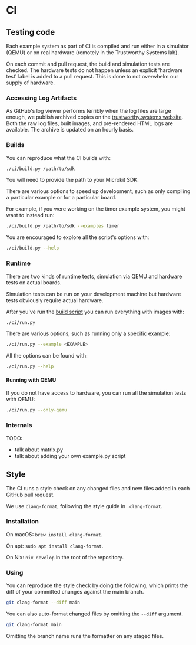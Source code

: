 <!--
    Copyright 2024, UNSW

    SPDX-License-Identifier: BSD-2-Clause
-->

# CI

## Testing code

Each example system as part of CI is compiled and run either in a simulator (QEMU)
or on real hardware (remotely in the Trustworthy Systems lab).

On each commit and pull request, the build and simulation tests are checked.
The hardware tests do not happen unless an explicit 'hardware test' label is added
to a pull request. This is done to not overwhelm our supply of hardware.

### Accessing Log Artifacts

As GitHub's log viewer performs terribly when the log files are large enough, we
publish archived copies on the [trustworthy.systems website](https://trustworthy.systems/github/ci-artifacts/).
Both the raw log files, built images, and pre-rendered HTML logs are available.
The archive is updated on an hourly basis.

### Builds

You can reproduce what the CI builds with:

```sh
./ci/build.py /path/to/sdk
```

You will need to provide the path to your Microkit SDK.

There are various options to speed up development, such as only compiling a particular
example or for a particular board.

For example, if you were working on the timer example system, you might want to instead
run:
```sh
./ci/build.py /path/to/sdk --examples timer
```

You are encouraged to explore all the script's options with:
```sh
./ci/build.py --help
```

### Runtime

There are two kinds of runtime tests, simulation via QEMU and hardware tests on actual
boards.

Simulation tests can be run on your development machine but hardware tests obviously
require actual hardware.

After you've run the [build script](#builds) you can run everything with images with:
```sh
./ci/run.py
```

There are various options, such as running only a specific example:
```sh
./ci/run.py --example <EXAMPLE>
```

All the options can be found with:
```sh
./ci/run.py --help
```

#### Running with QEMU

If you do not have access to hardware, you can run all the simulation tests with QEMU:
```sh
./ci/run.py --only-qemu
```

### Internals

TODO:
* talk about matrix.py
* talk about adding your own example.py script

## Style

The CI runs a style check on any changed files and new files added in each GitHub
pull request.

We use `clang-format`, following the style guide in `.clang-format`.

### Installation

On macOS: `brew install clang-format`.

On apt: `sudo apt install clang-format`.

On Nix: `nix develop` in the root of the repository.

### Using

You can reproduce the style check by doing the following, which prints the diff
of your committed changes against the main branch.

```sh
git clang-format --diff main
```

You can also auto-format changed files by omitting the `--diff` argument.

```sh
git clang-format main
```

Omitting the branch name runs the formatter on any staged files.
